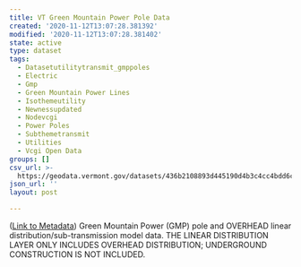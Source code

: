 ```yaml
---
title: VT Green Mountain Power Pole Data
created: '2020-11-12T13:07:28.381392'
modified: '2020-11-12T13:07:28.381402'
state: active
type: dataset
tags:
  - Datasetutilitytransmit_gmppoles
  - Electric
  - Gmp
  - Green Mountain Power Lines
  - Isothemeutility
  - Newnessupdated
  - Nodevcgi
  - Power Poles
  - Subthemetransmit
  - Utilities
  - Vcgi Open Data
groups: []
csv_url: >-
  https://geodata.vermont.gov/datasets/436b2108893d445190d4b3c4cc4bdd6c_3.csv?outSR=%7B%22latestWkid%22%3A32145%2C%22wkid%22%3A32145%7D
json_url: ''
layout: post

---
```

(<a href='https://maps.vcgi.vermont.gov/gisdata/metadata/UtilityTransmit_GMPPOLES.htm' rel='nofollow ugc' target='_blank'>Link to Metadata</a>) Green Mountain Power (GMP) pole and OVERHEAD linear distribution/sub-transmission model data. THE LINEAR DISTRIBUTION LAYER ONLY INCLUDES OVERHEAD DISTRIBUTION; UNDERGROUND CONSTRUCTION IS NOT INCLUDED.
